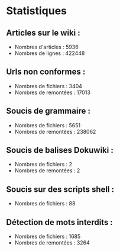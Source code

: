 # Statistiques

## Articles sur le wiki :

  * Nombres d'articles : 5936
  * Nombres de lignes : 422448

## Urls non conformes :

  * Nombres de fichiers : 3404
  * Nombres de remontées : 17013

## Soucis de grammaire :

  * Nombres de fichiers : 5651
  * Nombres de remontées : 238062

## Soucis de balises Dokuwiki :

  * Nombres de fichiers : 2
  * Nombres de remontées : 2

## Soucis sur des scripts shell :

  * Nombres de fichiers : 88

## Détection de mots interdits :

  * Nombres de fichiers : 1685
  * Nombres de remontées : 3264

